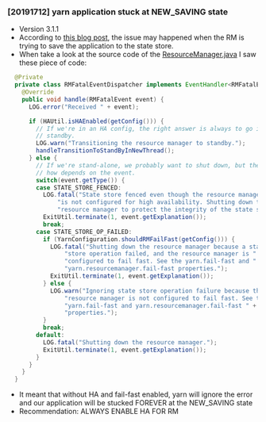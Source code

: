 ### [20191712] yarn application stuck at NEW_SAVING state
* Version 3.1.1
* According to [this blog post](http://www.jadejaber.com/articles/yarn-application-submit-steps-and-status/), the issue may happened when the RM is trying to save the application to the state store.
* When take a look at the source code of the [ResourceManager.java](https://github.com/apache/hadoop/blob/release-3.1.1-RC0/hadoop-yarn-project/hadoop-yarn/hadoop-yarn-server/hadoop-yarn-server-resourcemanager/src/main/java/org/apache/hadoop/yarn/server/resourcemanager/ResourceManager.java) I saw these piece of code:
```java
  @Private
  private class RMFatalEventDispatcher implements EventHandler<RMFatalEvent> {
    @Override
    public void handle(RMFatalEvent event) {
      LOG.error("Received " + event);

      if (HAUtil.isHAEnabled(getConfig())) {
        // If we're in an HA config, the right answer is always to go into
        // standby.
        LOG.warn("Transitioning the resource manager to standby.");
        handleTransitionToStandByInNewThread();
      } else {
        // If we're stand-alone, we probably want to shut down, but the if and
        // how depends on the event.
        switch(event.getType()) {
        case STATE_STORE_FENCED:
          LOG.fatal("State store fenced even though the resource manager " +
              "is not configured for high availability. Shutting down this " +
              "resource manager to protect the integrity of the state store.");
          ExitUtil.terminate(1, event.getExplanation());
          break;
        case STATE_STORE_OP_FAILED:
          if (YarnConfiguration.shouldRMFailFast(getConfig())) {
            LOG.fatal("Shutting down the resource manager because a state " +
                "store operation failed, and the resource manager is " +
                "configured to fail fast. See the yarn.fail-fast and " +
                "yarn.resourcemanager.fail-fast properties.");
            ExitUtil.terminate(1, event.getExplanation());
          } else {
            LOG.warn("Ignoring state store operation failure because the " +
                "resource manager is not configured to fail fast. See the " +
                "yarn.fail-fast and yarn.resourcemanager.fail-fast " +
                "properties.");
          }
          break;
        default:
          LOG.fatal("Shutting down the resource manager.");
          ExitUtil.terminate(1, event.getExplanation());
        }
      }
    }
  }
```
* It meant that without HA and fail-fast enabled, yarn will ignore the error and our application will be stucked FOREVER at the NEW_SAVING state
* Recommendation: ALWAYS ENABLE HA FOR RM
